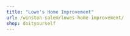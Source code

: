 ```yaml
---
title: "Lowe's Home Improvement"
url: /winston-salem/lowes-home-improvement/
shop: doityourself
---
```

